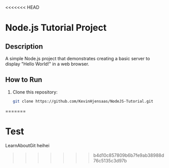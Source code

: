 <<<<<<< HEAD
# Node.js Tutorial Project

## Description
A simple Node.js project that demonstrates creating a basic server to display "Hello World!" in a web browser.

## How to Run
1. Clone this repository:
   ```bash
   git clone https://github.com/KevinHjensaas/NodeJS-Tutorial.git
=======
# Test
LearnAboutGit
heihei
>>>>>>> b4d10c857809b6b7fe9ab38988d76c5135c3d97b
